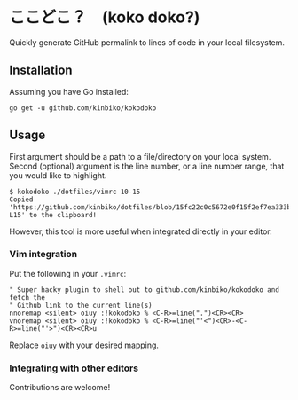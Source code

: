 # ここどこ？　(koko doko?)

Quickly generate GitHub permalink to lines of code in your local filesystem.

## Installation

Assuming you have Go installed:

```
go get -u github.com/kinbiko/kokodoko
```

## Usage

First argument should be a path to a file/directory on your local system.
Second (optional) argument is the line number, or a line number range, that you would like to highlight.

```console
$ kokodoko ./dotfiles/vimrc 10-15
Copied 'https://github.com/kinbiko/dotfiles/blob/15fc22c0c5672e0f15f2ef7ea333bd620aa9965c/vimrc#L10-L15' to the clipboard!
```

However, this tool is more useful when integrated directly in your editor.

### Vim integration

Put the following in your `.vimrc`:

```vim
" Super hacky plugin to shell out to github.com/kinbiko/kokodoko and fetch the
" Github link to the current line(s)
nnoremap <silent> oiuy :!kokodoko % <C-R>=line(".")<CR><CR>
vnoremap <silent> oiuy :!kokodoko % <C-R>=line("'<")<CR>-<C-R>=line("'>")<CR><CR>u
```

Replace `oiuy` with your desired mapping.

### Integrating with other editors

Contributions are welcome!
